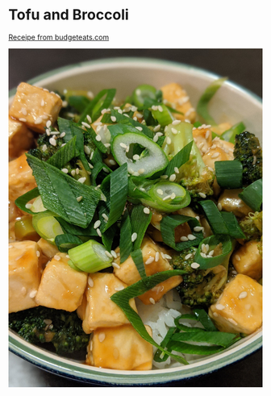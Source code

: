 # Tofu and Broccoli

[Receipe from budgeteats.com](https://www.budgetbytes.com/pan-fried-sesame-tofu-with-broccoli/)

![Tofu broccoli](../media/tofubroccoli.jpg)
